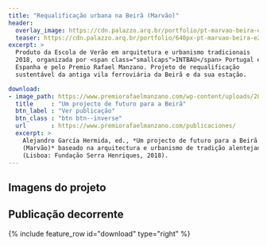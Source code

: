 ```yaml
---
title: "Requalificação urbana na Beirã (Marvão)"
header:
  overlay_image: https://cdn.palazzo.arq.br/portfolio/pt-marvao-beira-e2_ribeira_axon.jpg
  teaser: https://cdn.palazzo.arq.br/portfolio/640px-pt-marvao-beira-e2_ribeira_axon.jpg
excerpt: >
  Produto da Escola de Verão em arquitetura e urbanismo tradicionais
  2018, organizada por <span class="smallcaps">INTBAU</span> Portugal e
  Espanha e pelo Premio Rafael Manzano. Projeto de requalificação
  sustentável da antiga vila ferroviária da Beirã e da sua estação.

download:
- image_path: https://www.premiorafaelmanzano.com/wp-content/uploads/2017/02/Portada.png
  title     : "Um projecto de futuro para a Beirã"
  btn_label : "Ver publicação"
  btn_class : "btn btn--inverse"
  url       : https://www.premiorafaelmanzano.com/publicaciones/
  excerpt: >
    Alejandro García Hermida, ed., *Um projecto de futuro para a Beirã
    (Marvão)* baseado na arquitectura e urbanismo de tradição alentejana
    (Lisboa: Fundação Serra Henriques, 2018).
---
```


## Imagens do projeto ##

## Publicação decorrente ##

{% include feature_row id="download" type="right" %}

